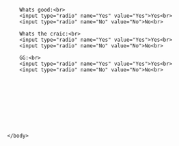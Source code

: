 <html>
<head><title>Questionaire</title></head>
	<body>
		

		Whats good:<br>
		<input type="radio" name="Yes" value="Yes">Yes<br>
		<input type="radio" name="No" value="No">No<br>
		
 		Whats the craic:<br>
		<input type="radio" name="Yes" value="Yes">Yes<br>
		<input type="radio" name="No" value="No">No<br>
		
		GG:<br>
		<input type="radio" name="Yes" value="Yes">Yes<br>
		<input type="radio" name="No" value="No">No<br>
        
        
        
        
        		
             
		

		

	</body>
</html>

